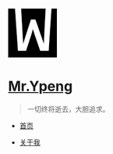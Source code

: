 ![Yunpeng logo](../img/wei-log.png)

# [Mr.Ypeng](.)

> 一切终将逝去，大胆追求。

- [首页](.)
<!-- - [友链](links.md) -->
- [关于我](about.md)
